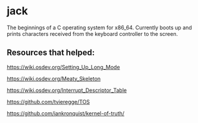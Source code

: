 # jack
The beginnings of a C operating system for x86_64.
Currently boots up and prints characters received from the keyboard controller to the screen.

## Resources that helped: 

https://wiki.osdev.org/Setting_Up_Long_Mode

https://wiki.osdev.org/Meaty_Skeleton

https://wiki.osdev.org/Interrupt_Descriptor_Table

https://github.com/tvieregge/TOS

https://github.com/iankronquist/kernel-of-truth/
